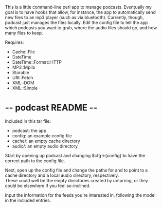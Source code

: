 This is a little command-line perl app to manage podcasts. Eventually my goal is to have hooks that allow, for instance, the app to automatically send new files to an mp3 player (such as via bluetooth). Currently, though, podcast just manages the files locally. Edit the config file to tell the app which podcasts you want to grab, where the audio files should go, and how many files to keep.

Requires:

* Cache::File
* DateTime
* DateTime::Format::HTTP
* MP3::Mplib
* Storable
* URI::Fetch
* XML::DOM
* XML::Simple

# -- podcast README -- #

Included in this tar file:

* podcast: the app
* config: an example config file
* cache/: an empty cache directory
* audio/: an empty audio directory

Start by opening up podcast and changing $cfg->{config} to have the correct 
path to the config file.

Next, open up the config file and change the paths for <cache> and <local> 
to point to a cache directory and a local audio directory, respectively.  
These could well be the empty directories created by untarring, or they 
could be elsewhere if you feel so-inclined.

Input the information for the feeds you're interested in, following the model 
in the included entries.
